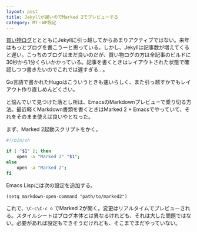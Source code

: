 ```yaml
---
layout: post
title: Jekyllが遅いのでMarked 2でプレビューする
category: MT・WP設定
---
```


[買い物ログ](/movabletype/)ととともにJekyllに引っ越してからあまりアクティブではない。来年はもっとブログを書こうーと思っている。しかし、Jekyllは記事数が増えてくると遅い。こっちのブログはまだ良いのだが、買い物ログの方は全記事のビルドに30秒から1分くらいかかっている。記事を書くときはレイアウトされた状態で確認しつつ書きたいのでこれでは遅すぎる…。

Go言語で書かれたHugoはこういうときも速いらしく、また引っ越すかでもレイアウト作り直しめんどくさい。

と悩んでいて見つけた落とし所は、EmacsのMarkdownプレビューで乗り切る方法。最近軽くMarkdown書類を書くときはMarked 2 + Emacsでやっていて、それをそのまま使えば良いやとなった。

まず、Marked 2起動スクリプトをかく。

``` bash
#!/bin/sh

if [ "$1" ]; then
    open -a "Marked 2" "$1";
else
    open -a "Marked 2";
fi
```

Emacs Lispには次の設定を追加する。

``` emacs-lisp
(setq markdown-open-command "path/to/marked2")
```

これで、`\C-c\C-c o` でMarked 2が開く。変更はリアルタイムでプレビューされる。スタイルシートはブログ本体とは異なるけれども、それは大した問題ではない。必要があれば設定もできそうだけれども、そこまでまだやっていない。




